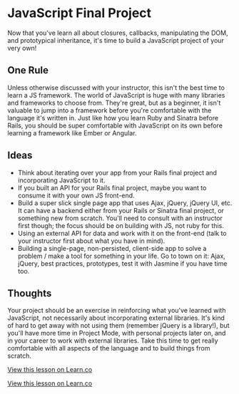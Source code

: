 

# JavaScript Final Project

Now that you've learn all about closures, callbacks, manipulating the DOM, and prototypical inheritance, it's time to build a JavaScript project of your very own!

## One Rule

Unless otherwise discussed with your instructor, this isn't the best time to learn a JS framework. The world of JavaScript is huge with many libraries and frameworks to choose from. They're great, but as a beginner, it isn't valuable to jump into a framework before you're comfortable with the language it's written in. Just like how you learn Ruby and Sinatra before Rails, you should be super comfortable with JavaScript on its own before learning a framework like Ember or Angular. 

## Ideas

* Think about iterating over your app from your Rails final project and incorporating JavaScript to it.
* If you built an API for your Rails final project, maybe you want to consume it with your own JS front-end.
* Build a super slick single page app that uses Ajax, jQuery, jQuery UI, etc. It can have a backend either from your Rails or Sinatra final project, or something new from scratch. You'll need to consult with an instructor first though; the focus should be on building with JS, not ruby for this.
* Using an external API for data and work with it on the front-end (talk to your instructor first about what you have in mind).
* Building a single-page, non-persisted, client-side app to solve a problem / make a tool for something in your life. Go to town on it: Ajax, jQuery, best practices, prototypes, test it with Jasmine if you have time too.

## Thoughts

Your project should be an exercise in reinforcing what you've learned with JavaScript, not necessarily about incorporating external libraries. It's kind of hard to get away with not using them (remember jQuery is a library!), but you'll have more time in Project Mode, with personal projects later on, and in your career to work with external libraries. Take this time to get really comfortable with all aspects of the language and to build things from scratch.

<a href='https://learn.co/lessons/js-final-project' data-visibility='hidden'>View this lesson on Learn.co</a>

<a href='https://learn.co/lessons/js-final-project' data-visibility='hidden'>View this lesson on Learn.co</a>
